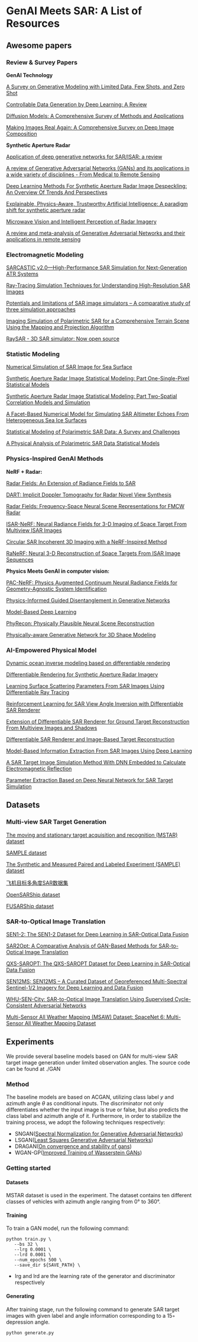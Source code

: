 # GenAI Meets SAR: A List of Resources

## Awesome papers

### Review & Survey Papers

**GenAI Technology**

[A Survey on Generative Modeling with Limited Data, Few Shots, and Zero Shot](http://arxiv.org/abs/2307.14397)

[Controllable Data Generation by Deep Learning: A Review](https://arxiv.org/pdf/2207.09542)

[Diffusion Models: A Comprehensive Survey of Methods and Applications](https://arxiv.org/pdf/2209.00796)

[Making Images Real Again: A Comprehensive Survey on Deep Image Composition](https://arxiv.org/abs/2106.14490)

**Synthetic Aperture Radar**

[Application of deep generative networks for SAR/ISAR: a review](https://www.researchgate.net/profile/Jiawei-Zhang-39/publication/369591348_Application_of_deep_generative_networks_for_SARISAR_a_review/links/6441e639b8ba5f00242b89fa/Application-of-deep-generative-networks-for-SAR-ISAR-a-review.pdf)

[A review of Generative Adversarial Networks (GANs) and its applications in a wide variety of disciplines - From Medical to Remote Sensing](https://ieeexplore.ieee.org/iel7/6287639/6514899/10372211.pdf)

[Deep Learning Methods For Synthetic Aperture Radar Image Despeckling: An Overview Of Trends And Perspectives](https://arxiv.org/pdf/2012.05508)

[Explainable, Physics-Aware, Trustworthy Artificial Intelligence: A paradigm shift for synthetic aperture radar](https://ieeexplore.ieee.org/abstract/document/10035918/)

[Microwave Vision and Intelligent Perception of Radar Imagery](https://radars.ac.cn/cn/article/pdf/preview/10.12000/JR23225.pdf)

[A review and meta-analysis of Generative Adversarial Networks and their applications in remote sensing](https://www.sciencedirect.com/science/article/pii/S0303243422000605)

### Electromagnetic Modeling

[SARCASTIC v2.0—High-Performance SAR Simulation for Next-Generation ATR Systems](https://www.mdpi.com/2072-4292/14/11/2561)

[Ray-Tracing Simulation Techniques for Understanding High-Resolution SAR Images](http://ieeexplore.ieee.org/document/5238514/)

[Potentials and limitations of SAR image simulators – A comparative study of three simulation approaches](https://www.sciencedirect.com/science/article/pii/S0924271614002834)

[Imaging Simulation of Polarimetric SAR for a Comprehensive Terrain Scene Using the Mapping and Projection Algorithm](https://ieeexplore.ieee.org/document/1717717)

[RaySAR - 3D SAR simulator: Now open source](http://ieeexplore.ieee.org/document/7730757/)

### Statistic Modeling

[Numerical Simulation of SAR Image for Sea Surface](https://www.mdpi.com/2072-4292/14/3/439)

[Synthetic Aperture Radar Image Statistical Modeling: Part One-Single-Pixel Statistical Models](https://ieeexplore.ieee.org/document/9166719/)

[Synthetic Aperture Radar Image Statistical Modeling: Part Two-Spatial Correlation Models and Simulation](https://ieeexplore.ieee.org/document/9262904/)

[A Facet-Based Numerical Model for Simulating SAR Altimeter Echoes From Heterogeneous Sea Ice Surfaces](https://ieeexplore.ieee.org/document/8625441/)

[Statistical Modeling of Polarimetric SAR Data: A Survey and Challenges](http://www.mdpi.com/2072-4292/9/4/348)

[A Physical Analysis of Polarimetric SAR Data Statistical Models](http://ieeexplore.ieee.org/document/7377073/)

### Physics-Inspired GenAI Methods

**NeRF + Radar:**

[Radar Fields: An Extension of Radiance Fields to SAR](https://openaccess.thecvf.com/content/CVPR2024W/EarthVision/papers/Ehret_Radar_Fields_An_Extension_of_Radiance_Fields_to_SAR_CVPRW_2024_paper.pdf)

[DART: Implicit Doppler Tomography for Radar Novel View Synthesis](https://openaccess.thecvf.com/content/CVPR2024/papers/Huang_DART_Implicit_Doppler_Tomography_for_Radar_Novel_View_Synthesis_CVPR_2024_paper.pdf)

[Radar Fields: Frequency-Space Neural Scene Representations for FMCW Radar](https://dl.acm.org/doi/10.1145/3641519.3657510)

[ISAR-NeRF: Neural Radiance Fields for 3-D Imaging of Space Target From Multiview ISAR Images](https://ieeexplore.ieee.org/document/10423594/?arnumber=10423594)

[Circular SAR Incoherent 3D Imaging with a NeRF-Inspired Method](https://www.mdpi.com/2072-4292/15/13/3322)

[RaNeRF: Neural 3-D Reconstruction of Space Targets From ISAR Image Sequences](https://ieeexplore.ieee.org/document/10190736/?arnumber=10190736)

**Physics Meets GenAI in computer vision:**

[PAC-NeRF: Physics Augmented Continuum Neural Radiance Fields for Geometry-Agnostic System Identification](http://arxiv.org/abs/2303.05512)

[Physics-Informed Guided Disentanglement in Generative Networks](https://ieeexplore.ieee.org/document/10070869/)

[Model-Based Deep Learning](https://ieeexplore.ieee.org/document/10056957/)

[PhyRecon: Physically Plausible Neural Scene Reconstruction](http://arxiv.org/abs/2404.16666)

[Physically-aware Generative Network for 3D Shape Modeling](https://ieeexplore.ieee.org/document/9578796/)

### AI-Empowered Physical Model

[Dynamic ocean inverse modeling based on differentiable rendering](https://link.springer.com/10.1007/s41095-023-0338-4)

[Differentiable Rendering for Synthetic Aperture Radar Imagery](https://ieeexplore.ieee.org/document/10214298/)

[Learning Surface Scattering Parameters From SAR Images Using Differentiable Ray Tracing](http://arxiv.org/abs/2401.01175)

[Reinforcement Learning for SAR View Angle Inversion with Differentiable SAR Renderer](http://arxiv.org/abs/2401.01165)

[Extension of Differentiable SAR Renderer for Ground Target Reconstruction From Multiview Images and Shadows](https://ieeexplore.ieee.org/document/10266368/)

[Differentiable SAR Renderer and Image-Based Target Reconstruction](https://ieeexplore.ieee.org/document/9926979/)

[Model-Based Information Extraction From SAR Images Using Deep Learning](https://ieeexplore.ieee.org/document/9286839/)

[A SAR Target Image Simulation Method With DNN Embedded to Calculate Electromagnetic Reflection](https://ieeexplore.ieee.org/abstract/document/9345961)

[Parameter Extraction Based on Deep Neural Network for SAR Target Simulation](https://ieeexplore.ieee.org/document/8999587/)

## Datasets

### Multi-view SAR Target Generation

[The moving and stationary target acquisition and recognition (MSTAR) dataset](https://www.sdms.afrl.af.mil/index.php?collection=mstar)

[SAMPLE dataset](https://github.com/benjaminlewis-afrl/SAMPLE_dataset_public)

[The Synthetic and Measured Paired and Labeled Experiment (SAMPLE) dataset](https://github.com/benjaminlewis-afrl/SAMPLE_dataset_public)

[飞机目标多角度SAR数据集](https://radars.ac.cn/web/data/getData?newsColumnId=1c9a6287-4763-4f94-889e-156f50aca946)

[OpenSARShip dataset](https://opensar.sjtu.edu.cn/index.html)

[FUSARShip dataset](https://emwlab.fudan.edu.cn/67/05/c20899a222981/page.htm#:~:text=FUSAR-Ship%20is%20an%20open%20SAR-AIS%20matchup%20dataset%20of,missioned%20for%20ocean%20remote%20sensing%20and%20marine%20monitoring.)

### SAR-to-Optical Image Translation

[SEN1-2: The SEN1-2 Dataset for Deep Learning in SAR-Optical Data Fusion](https://mediatum.ub.tum.de/1436631)

[SAR2Opt: A Comparative Analysis of GAN-Based Methods for SAR-to-Optical Image Translation](https://github.com/MarsZhaoYT/SAR2Opt-Heterogeneous-Dataset)

[QXS-SAROPT: The QXS-SAROPT Dataset for Deep Learning in SAR-Optical Data Fusion](https://github.com/yaoxu008/QXS-SAROPT)

[SEN12MS: SEN12MS – A Curated Dataset of Georeferenced Multi-Spectral Sentinel-1/2 Imagery for Deep Learning and Data Fusion](https://mediatum.ub.tum.de/1474000)

[WHU-SEN-City: SAR-to-Optical Image Translation Using Supervised Cycle-Consistent Adversarial Networks](https://github.com/whu-csl/WHU-SEN-City)

[Multi-Sensor All Weather Mapping (MSAW) Dataset: SpaceNet 6: Multi-Sensor All Weather Mapping Dataset](https://spacenet.ai/sn6-challenge/)

## Experiments

We provide several baseline models based on GAN for multi-view SAR target image generation under limited observation angles. The source code can be found at ./GAN

### Method

The baseline models are based on ACGAN, utilizing class label $y$ and azimuth angle $\theta$ as conditional inputs. The discriminator not only differentiates whether the input image is true or false, but also predicts the class label and azimuth angle of it. Furthermore, in order to stabilize the training process, we adopt the following techniques respectively:
+ SNGAN([Spectral Normalization for Generative Adversarial Networks](https://arxiv.org/pdf/1802.05957))
+ LSGAN([Least Squares Generative Adversarial Networks](https://openaccess.thecvf.com/content_ICCV_2017/papers/Mao_Least_Squares_Generative_ICCV_2017_paper.pdf))
+ DRAGAN([On convergence and stability of gans](https://arxiv.org/pdf/1705.07215))
+ WGAN-GP([Improved Training of Wasserstein GANs](https://proceedings.neurips.cc/paper_files/paper/2017/file/892c3b1c6dccd52936e27cbd0ff683d6-Paper.pdf))

### Getting started

#### Datasets
MSTAR dataset is used in the experiment. The dataset contains ten different classes of vehicles with azimuth angle ranging from 0° to 360°.

#### Training
To train a GAN model, run the following command:
```
python train.py \
   --bs 32 \
   --lrg 0.0001 \
   --lrd 0.0001 \
   --num_epochs 500 \
   --save_dir ${SAVE_PATH} \
```
+ lrg and lrd are the learning rate of the generator and discriminator respectively
#### Generating 
After training stage, run the following command to generate SAR target images with given label and angle information corresponding to a 15◦ depression angle.
```
python generate.py
```
